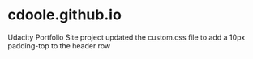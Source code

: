 # cdoole.github.io
Udacity Portfolio Site project
updated the custom.css file to add a 10px padding-top to the header row
